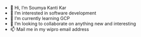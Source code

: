 - 👋 Hi, I’m Soumya Kanti Kar
- 👀 I’m interested in software development
- 🌱 I’m currently learning GCP
- 💞️ I’m looking to collaborate on anything new and interesting
- 📫 Mail me in my wipro email address

<!---
wipro-soumya/wipro-soumya is a ✨ special ✨ repository because its `README.md` (this file) appears on your GitHub profile.
You can click the Preview link to take a look at your changes.
--->
